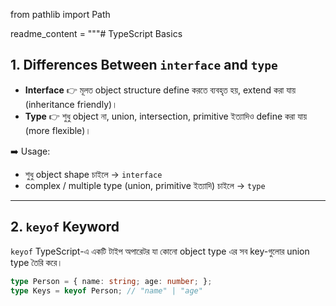 from pathlib import Path

readme_content = """# TypeScript Basics

## 1. Differences Between `interface` and `type`

- **Interface** 👉 মূলত object structure define করতে ব্যবহৃত হয়, extend করা যায় (inheritance friendly)।  
- **Type** 👉 শুধু object না, union, intersection, primitive ইত্যাদিও define করা যায় (more flexible)।  

➡️ Usage:  
- শুধু object shape চাইলে → `interface`  
- complex / multiple type (union, primitive ইত্যাদি) চাইলে → `type`  

---

## 2. `keyof` Keyword

`keyof` TypeScript-এ একটি টাইপ অপারেটর যা কোনো object type এর সব key-গুলোর union type তৈরি করে।  

```ts
type Person = { name: string; age: number; };
type Keys = keyof Person; // "name" | "age"
